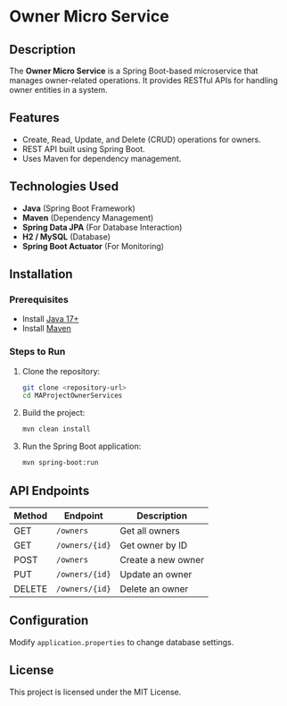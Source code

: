 # Owner Micro Service

## Description
The **Owner Micro Service** is a Spring Boot-based microservice that manages owner-related operations. It provides RESTful APIs for handling owner entities in a system.

## Features
- Create, Read, Update, and Delete (CRUD) operations for owners.
- REST API built using Spring Boot.
- Uses Maven for dependency management.

## Technologies Used
- **Java** (Spring Boot Framework)
- **Maven** (Dependency Management)
- **Spring Data JPA** (For Database Interaction)
- **H2 / MySQL** (Database)
- **Spring Boot Actuator** (For Monitoring)

## Installation

### Prerequisites
- Install [Java 17+](https://adoptopenjdk.net/)
- Install [Maven](https://maven.apache.org/)

### Steps to Run
1. Clone the repository:
   ```sh
   git clone <repository-url>
   cd MAProjectOwnerServices
   ```
2. Build the project:
   ```sh
   mvn clean install
   ```
3. Run the Spring Boot application:
   ```sh
   mvn spring-boot:run
   ```

## API Endpoints
| Method | Endpoint | Description |
|--------|---------|------------|
| GET | `/owners` | Get all owners |
| GET | `/owners/{id}` | Get owner by ID |
| POST | `/owners` | Create a new owner |
| PUT | `/owners/{id}` | Update an owner |
| DELETE | `/owners/{id}` | Delete an owner |

## Configuration
Modify `application.properties` to change database settings.

## License
This project is licensed under the MIT License.
